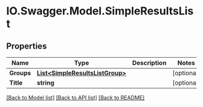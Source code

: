 # IO.Swagger.Model.SimpleResultsList
## Properties

Name | Type | Description | Notes
------------ | ------------- | ------------- | -------------
**Groups** | [**List&lt;SimpleResultsListGroup&gt;**](SimpleResultsListGroup.md) |  | [optional] 
**Title** | **string** |  | [optional] 

[[Back to Model list]](../README.md#documentation-for-models) [[Back to API list]](../README.md#documentation-for-api-endpoints) [[Back to README]](../README.md)

